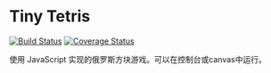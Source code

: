 # Tiny Tetris

[![Build Status](https://travis-ci.org/NovaShang/tinytetris.svg?branch=master)](https://travis-ci.org/NovaShang/tinytetris) [![Coverage Status](https://coveralls.io/repos/github/NovaShang/tinytetris/badge.svg?branch=master)](https://coveralls.io/github/NovaShang/tinytetris?branch=master)

使用 JavaScript 实现的俄罗斯方块游戏。可以在控制台或canvas中运行。